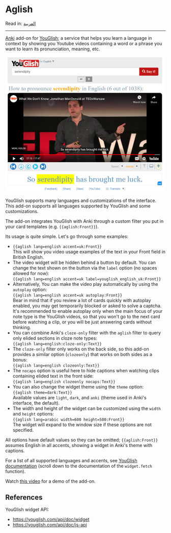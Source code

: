 # Aglish

Read in: [العربية](README.ar.md)

--------

[Anki](https://apps.ankiweb.net/) add-on for [YouGlish](https://youglish.com/); a service that helps you learn
a language in context by showing you Youtube videos containing a word or a phrase you want
to learn its pronunciation, meaning, etc.

![YouGlish Widget](youglish-widget.png)

YouGlish supports many languages and customizations of the interface. This add-on supports all languages supported by YouGlish and some customizations.


The add-on integrates YouGlish with Anki through a custom filter you put in your card templates (e.g. `{{aglish:Front}}`).

Its usage is quite simple. Let's go through some examples:

- `{{aglish lang=english accent=uk:Front}}`  
  This will show you video usage examples of the text in your Front field in British English.
- The video widget will be hidden behind a button by default.
  You can change the text shown on the button via the `label` option (no spaces allowed for now):  
  `{{aglish lang=english accent=uk label=youglish_english_uk:Front}}`
- Alternatively, You can make the video play automatically by using the `autoplay` option:  
  `{{aglish lang=english accent=uk autoplay:Front}}`  
  Bear in mind that if you review a lot of cards quickly with autoplay enabled, you may get temporarily blocked or
  asked to solve a captcha. It's recommended to enable autoplay only when the main focus of your note type is the YouGlish videos,
  so that you won't go to the next card before watching a clip, or you will be just answering cards without thinking.
- You can combine Anki's `cloze-only` filter with the `aglish` filter to query only elided sections in cloze note types:  
  `{{aglish lang=english:cloze-only:Text}}`
- The `cloze-only` filter only works on the back side, so this add-on provides a similar option (`clozeonly`) that works on both sides as a bonus:  
  `{{aglish lang=english clozeonly:Text}}`
- The `nocaps` option is useful here to hide captions when watching clips containing elided text in the front side:  
`{{aglish lang=english clozeonly nocaps:Text}}`
- You can also change the widget theme using the `theme` option:  
`{{aglish theme=dark:Text}}`  
  Available values are `light`, `dark`, and `anki` (theme used in Anki's interface, the default).
- The width and height of the widget can be customized using the `width` and `height` options:  
`{{aglish lang=arabic width=600 height=500:Front}}`  
  The widget will expand to the window size if these options are not specified.

All options have default values so they can be omitted; `{{aglish:Front}}` assumes English in all accents, showing a widget in Anki's theme with captions.

For a list of all supported languages and accents, see [YouGlish documentation](https://youglish.com/api/doc/js-api) (scroll down to the documentation of the `widget.fetch` function).

Watch [this video](https://www.youtube.com/watch?v=aqc98e5ar64) for a demo of the add-on.

## References

YouGlish widget API:
 - https://youglish.com/api/doc/widget
 - https://youglish.com/api/doc/js-api

